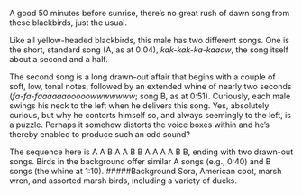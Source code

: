 A good 50 minutes before sunrise, there’s no great rush of dawn song from these blackbirds, just the usual.

Like all yellow-headed blackbirds, this male has two different songs. One is the short, standard song (A, as at 0:04), _kak-kak-ka-kaaow_, the song itself about a second and a half.

The second song is a long drawn-out affair that begins with a couple of soft, low, tonal notes, followed by an extended whine of nearly two seconds (_fa-fa-faaaaaaooooowwwwwww_; song B, as at 0:51). Curiously, each male swings his neck to the left when he delivers this song. Yes, absolutely curious, but why he contorts himself so, and always seemingly to the left, is a puzzle. Perhaps it somehow distorts the voice boxes within and he’s thereby enabled to produce such an odd sound? 

 The sequence here is A A B A A B B A A A A B B, ending with two drawn-out songs. Birds in the background offer similar A songs (e.g., 0:40) and B songs (the whine at 1:10).
#####Background
Sora, American coot, marsh wren, and assorted marsh birds, including a variety of ducks. 
